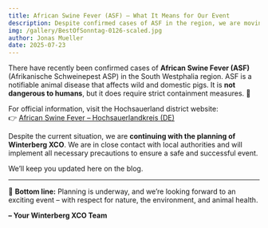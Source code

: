 ```yaml
---
title: African Swine Fever (ASF) – What It Means for Our Event
description: Despite confirmed cases of ASF in the region, we are moving forward with event planning in close coordination with local authorities.
img: /gallery/BestOfSonntag-0126-scaled.jpg
author: Jonas Mueller
date: 2025-07-23
---
```


There have recently been confirmed cases of **African Swine Fever (ASF)** (Afrikanische Schweinepest ASP) in the South Westphalia region. ASF is a notifiable animal disease that affects wild and domestic pigs. It is **not dangerous to humans**, but it does require strict containment measures. 🐗

For official information, visit the Hochsauerland district website:  
👉 [African Swine Fever – Hochsauerlandkreis (DE)](https://www.hochsauerlandkreis.de/hochsauerlandkreis/buergerservice/tierhaltung/lebensmittel/tiergesundheit/-seuchenbekaempfung/afrikanische-schweinepest-asp)

Despite the current situation, we are **continuing with the planning of Winterberg XCO**. We are in close contact with local authorities and will implement all necessary precautions to ensure a safe and successful event.

We’ll keep you updated here on the blog.

---

🏁 **Bottom line:** Planning is underway, and we’re looking forward to an exciting event – with respect for nature, the environment, and animal health.

**– Your Winterberg XCO Team**
